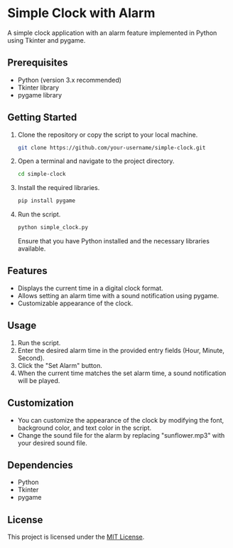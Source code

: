 # Simple Clock with Alarm

A simple clock application with an alarm feature implemented in Python using Tkinter and pygame.

## Prerequisites

- Python (version 3.x recommended)
- Tkinter library
- pygame library

## Getting Started

1. Clone the repository or copy the script to your local machine.

   ```bash
   git clone https://github.com/your-username/simple-clock.git
   ```

2. Open a terminal and navigate to the project directory.

   ```bash
   cd simple-clock
   ```

3. Install the required libraries.

   ```bash
   pip install pygame
   ```

4. Run the script.

   ```bash
   python simple_clock.py
   ```

   Ensure that you have Python installed and the necessary libraries available.

## Features

- Displays the current time in a digital clock format.
- Allows setting an alarm time with a sound notification using pygame.
- Customizable appearance of the clock.

## Usage

1. Run the script.
2. Enter the desired alarm time in the provided entry fields (Hour, Minute, Second).
3. Click the "Set Alarm" button.
4. When the current time matches the set alarm time, a sound notification will be played.

## Customization

- You can customize the appearance of the clock by modifying the font, background color, and text color in the script.
- Change the sound file for the alarm by replacing "sunflower.mp3" with your desired sound file.

## Dependencies

- Python
- Tkinter
- pygame

## License

This project is licensed under the [MIT License](https://www.mit.edu/~amini/LICENSE.md).
